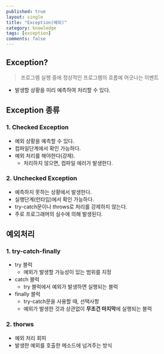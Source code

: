 ```yaml
---
published: true
layout: single
title: "Exception(예외)"
category: knowledge
tags: [exception]
comments: false
---
```


## Exception?

> 프로그램 실행 중에 정상적인 프로그램의 흐름에 어긋나는 이벤트

- 발생할 상황을 미리 예측하여 처리할 수 있다.

## Exception 종류

### 1. Checked Exception

- 예외 상황을 예측할 수 있다.
- 컴파일단계에서 확인 가능하다.
- 예외 처리를 해야한다(강제).
  - 처리하지 않으면, 컴파일 에러가 발생한다.

### 2. Unchecked Exception

- 예측하지 못하는 상황에서 발생한다.
- 실행단계(런타임)에서 확인 가능하다.
- try-catch문이나 throws로 처리를 강제하지 않는다.
- 주로 프로그래머의 실수에 의해 발생된다.

## 예외처리

### 1. try-catch-finally

- try 블럭
  - 예외가 발생할 가능성이 있는 범위를 지정
- catch 블럭
  - try 블럭에서 예외가 발생하면 실행되는 블럭
- finally 블럭
  - try-catch문을 사용할 때, 선택사항
  - 예외가 발생한 것과 상관없이 **무조건 마지막**에 실행되는 블럭

### 2. thorws

- 예외 처리 회피
- 발생한 예외를 호출한 메소드에 넘겨주는 방식
